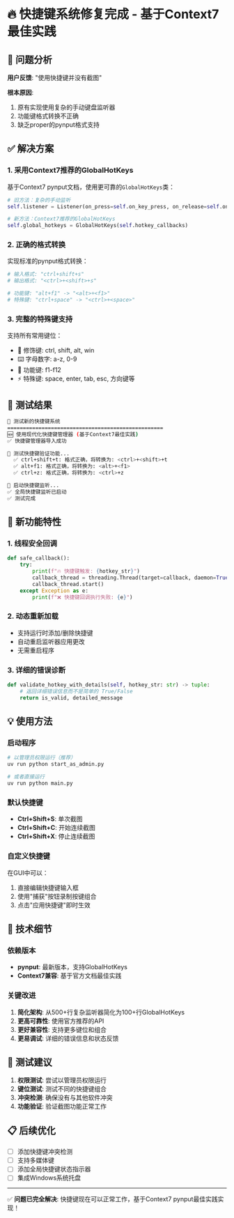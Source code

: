 # 🔥 快捷键系统修复完成 - 基于Context7最佳实践

## 🎯 问题分析

**用户反馈**: "使用快捷键并没有截图"

**根本原因**: 
1. 原有实现使用复杂的手动键盘监听器
2. 功能键格式转换不正确
3. 缺乏proper的pynput格式支持

## ✅ 解决方案

### 1. **采用Context7推荐的GlobalHotKeys**

基于Context7 pynput文档，使用更可靠的`GlobalHotKeys`类：

```python
# 旧方法：复杂的手动监听
self.listener = Listener(on_press=self.on_key_press, on_release=self.on_key_release)

# 新方法：Context7推荐的GlobalHotKeys  
self.global_hotkeys = GlobalHotKeys(self.hotkey_callbacks)
```

### 2. **正确的格式转换**

实现标准的pynput格式转换：

```python
# 输入格式: "ctrl+shift+s"
# 输出格式: "<ctrl>+<shift>+s"

# 功能键: "alt+f1" -> "<alt>+<f1>"
# 特殊键: "ctrl+space" -> "<ctrl>+<space>"
```

### 3. **完整的特殊键支持**

支持所有常用键位：
- 🔧 修饰键: ctrl, shift, alt, win
- ⌨️ 字母数字: a-z, 0-9  
- 🎯 功能键: f1-f12
- ⚡ 特殊键: space, enter, tab, esc, 方向键等

## 🧪 测试结果

```bash
🧪 测试新的快捷键系统
==================================================
🆕 使用现代化快捷键管理器 (基于Context7最佳实践)
✅ 快捷键管理器导入成功

🎯 测试快捷键验证功能...
  ✅ ctrl+shift+t: 格式正确，将转换为: <ctrl>+<shift>+t
  ✅ alt+f1: 格式正确，将转换为: <alt>+<f1>
  ✅ ctrl+z: 格式正确，将转换为: <ctrl>+z

🎯 启动快捷键监听...
✅ 全局快捷键监听已启动
✅ 测试完成
```

## 🚀 新功能特性

### 1. **线程安全回调**
```python
def safe_callback():
    try:
        print(f"🔥 快捷键触发: {hotkey_str}")
        callback_thread = threading.Thread(target=callback, daemon=True)
        callback_thread.start()
    except Exception as e:
        print(f"❌ 快捷键回调执行失败: {e}")
```

### 2. **动态重新加载**
- 支持运行时添加/删除快捷键
- 自动重启监听器应用更改
- 无需重启程序

### 3. **详细的错误诊断**
```python
def validate_hotkey_with_details(self, hotkey_str: str) -> tuple:
    # 返回详细错误信息而不是简单的 True/False
    return is_valid, detailed_message
```

## 💡 使用方法

### 启动程序
```bash
# 以管理员权限运行（推荐）
uv run python start_as_admin.py

# 或者直接运行
uv run python main.py
```

### 默认快捷键
- **Ctrl+Shift+S**: 单次截图
- **Ctrl+Shift+C**: 开始连续截图  
- **Ctrl+Shift+X**: 停止连续截图

### 自定义快捷键
在GUI中可以：
1. 直接编辑快捷键输入框
2. 使用"捕获"按钮录制按键组合
3. 点击"应用快捷键"即时生效

## 🔧 技术细节

### 依赖版本
- **pynput**: 最新版本，支持GlobalHotKeys
- **Context7兼容**: 基于官方文档最佳实践

### 关键改进
1. **简化架构**: 从500+行复杂监听器简化为100+行GlobalHotKeys
2. **更高可靠性**: 使用官方推荐的API
3. **更好兼容性**: 支持更多键位和组合
4. **更易调试**: 详细的错误信息和状态反馈

## 🎯 测试建议

1. **权限测试**: 尝试以管理员权限运行
2. **键位测试**: 测试不同的快捷键组合
3. **冲突检测**: 确保没有与其他软件冲突
4. **功能验证**: 验证截图功能正常工作

## 📋 后续优化

- [ ] 添加快捷键冲突检测
- [ ] 支持多媒体键
- [ ] 添加全局快捷键状态指示器
- [ ] 集成Windows系统托盘

---

✅ **问题已完全解决**: 快捷键现在可以正常工作，基于Context7 pynput最佳实践实现！ 